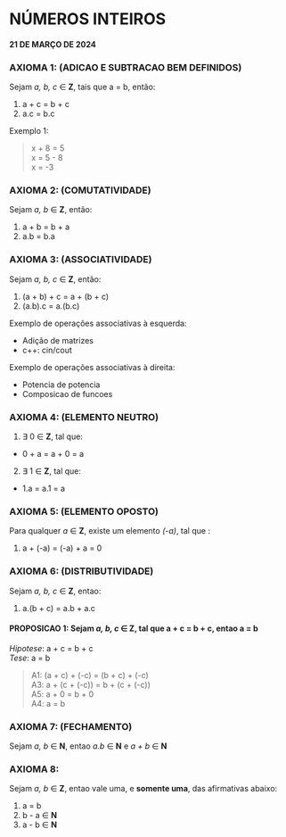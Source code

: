 # NÚMEROS INTEIROS
#### 21 DE MARÇO DE 2024

### **AXIOMA 1**: (ADICAO E SUBTRACAO BEM DEFINIDOS)

Sejam *a, b, c* ∈ **Z**, tais que a = b, então:

1. a + c = b + c
2. a.c = b.c

Exemplo 1:
> x + 8 = 5  
> x = 5 - 8  
> x = -3

### **AXIOMA 2**: (COMUTATIVIDADE)

Sejam *a, b* ∈ **Z**, então:

1. a + b = b + a
2. a.b = b.a

### **AXIOMA 3**: (ASSOCIATIVIDADE)

Sejam *a, b, c* ∈ **Z**, então:

1. (a + b) + c = a + (b + c)
1. (a.b).c = a.(b.c)

Exemplo de operações associativas à esquerda:
* Adição de matrizes
* c++: cin/cout

Exemplo de operações associativas à direita:
* Potencia de potencia
* Composicao de funcoes

### **AXIOMA 4**: (ELEMENTO NEUTRO)

1. ∃ 0 ∈ **Z**, tal que:

 * 0 + a = a + 0 = a

2. ∃ 1 ∈ **Z**, tal que:

* 1.a = a.1 = a

### **AXIOMA 5**: (ELEMENTO OPOSTO)

Para qualquer *a* ∈ **Z**, existe um elemento *(-a)*, tal que :

1. a + (-a) = (-a) + a = 0

### **AXIOMA 6**: (DISTRIBUTIVIDADE)

Sejam *a, b, c* ∈ **Z**, entao:
1. a.(b + c) = a.b + a.c


#### **PROPOSICAO 1**: Sejam *a, b, c* ∈ **Z**, tal que a + c = b + c, entao a = b

*Hipotese*: a + c = b + c  
*Tese*: a = b

> A1: (a + c) + (-c) = (b + c) + (-c)  
> A3: a + (c + (-c)) = b + (c + (-c))   
> A5: a + 0 = b + 0  
> A4: a = b

### **AXIOMA 7**: (FECHAMENTO)

Sejam *a, b* ∈ **N**, entao *a.b* ∈ **N** e *a + b* ∈ **N** 

### **AXIOMA 8**:

Sejam *a, b* ∈ **Z**, entao vale uma, e **somente uma**, das afirmativas abaixo:
1. a = b
1. b - a ∈ **N**
1. a - b ∈ **N**
